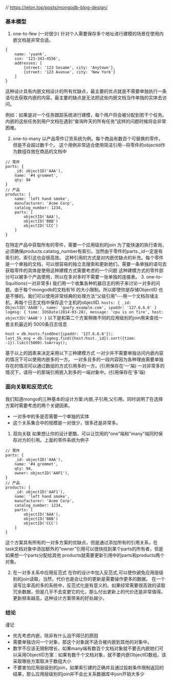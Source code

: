 // https://jelon.top/posts/mongodb-blog-design/

### 基本模型
1. one-to-few (一对很少)
针对个人需要保存多个地址进行建模的场景在使用内嵌文档是非常合适。
```
{
    name: 'yuank',
    ssn: '123-343-4556',
    addresses: [
        {street: '123 Sesame', city: 'Anytown'},
        {street: '123 Avenue', city: 'New York'}
    ]
}
```
这种设计具有内嵌文档设计的所有优缺点，最主要的优点就是不需要单独执行一条语句去获取内嵌的内容。最主要的缺点是无法把这些内嵌文档当作单独的实体去访问。

例如：如果是对一个任务跟踪系统进行建模，每个用户将会被分配到若干个任务。内嵌的这些任务到用户文档在遇到“查询昨天的所有任务”这样的问题时候将会非常困难。

2. one-to-many
以产品零件订货系统为例。每个商品有数百个可替换的零件，但是不会超过数千个。
这个用例非常适合使用简洁引用--将零件的objectid作为数组存放在商品的文档中
```
// 零件
parts: {
    _id: objectID('AAA'),
    name: '#4 grommet',
    qty: 94
}
// 产品
products: {
    name: 'left hand smoke',
    manufacturer: 'Acme Corp',
    catalog_number: 1234,
    parts: [
        objectID('AAA'),
        objectID('BBB')
        objectID('CCC')
    ]
}
```
在特定产品中获取所有的零件，需要一个应用级别的join
为了能快速的执行查询，必须确保products.catalog_number有索引。当然由于零件的parts._id一定是有索引的，索引这也会很高效。
这种引用的方式是对内嵌优缺点的补充。每个零件是一个单独的文档，可以很容易的独立去搜索和更新她们。需要一条单独的语句去获取零件的具体是使用这种建模方式需要考虑的一个问题
这种建模方式的零件部分可以被多个产品使用，所以在多对多时不需要一张单独的连接表。
3. one-to-Squillions(一对非常多)
我们用一个收集各种机器日志的例子来讨论一对多的问题。由于每个mongodb的文档有16 的大小限制。所以即使你是存储ObjectID 也是不够的。我们可以使用非常经典的处理方法“父级引用”---用一个文档存储主机，再每个日志文档中保存这个主机的objectID.
``
hosts: {
    _id: ObjectID('AAAB'),
    name: 'goofy.example.com',
    ipaddr: '127.6.6.6'
}
logmsg: {
    time: IOSDate(2014-03-28),
    message: 'cpu is on fire',
    host: objectID('AAAB')
}
``
以下是和第二个方案稍微不同的应用级别的join用来查找一套主机最近的 5000条日志信息
```
host = db.hosts.findOne({ipaddr: '127.6.6.6'});
last_5k_msg = db.logmsg.find({host:host._id}).sort({time: -1}).limit(5000).toArray();
```

基于以上的因素来决定采用以下三种建模方式
一对少并不需要单独访问内嵌内容的情况下可以使用内嵌多的一方。
一对多且多的一段内容因为各种理由需要单独存在的情况可以通过数组的方式引用多的一方。(引用保存在‘一’端)
一对非常多的情况下，请将一的那端引用嵌入到多的一端对象中。(引用保存在‘多’端)

### 面向关联和反范式化
我们知道mongo的三种基本的设计方案:内嵌,子引用,父引用。同时说明了在选择方案时需要考虑的两个关键因素。
* 一对多中的多是否需要一个单独的实体
* 这个关系集合中的规模是一对很少，很多还是非常多。

1. 双向关联
 如果想让你的设计更酷，可以让饮用的“one”端和"many"端同时保存对方的引用。上面的零件系统为例子
```
// 零件
parts: {
    _id: objectID('AAA'),
    name: '#4 grommet',
    qty: 94,
    owner: objectID('AAF1'),
}
// 产品
products: {
    _id: objectID('AAF1'),
    name: 'left hand smoke',
    manufacturer: 'Acme Corp',
    catalog_number: 1234,
    parts: [
        objectID('AAA'),
        objectID('BBB')
        objectID('CCC')
    ]
}
```
这个方案具有所有的一对多方案的优缺点，但是通过添加所有的引用关系，在 task文档对象中添加额外的“owner”引用可以很快找到某个parts的所有者，但是如果想一个parts分配给其他 products就需要更新引用中的parts和products两个对象。

2. 在一对多关系中应用反范式
在你的设计中加入反范式,可以使你避免应用层级别的join读取，当然，代价也是会让你的更新是需要操作更多的数据。
在一个读写比率高的多的系统中，反范式化是有意义的。如果经常需要很高效的读取冗余数据，但是几乎不去变更它的化，那么付出更新上的代价还是非常值得。更新频率越高，这种设计方案带来的好处越少。


### 结论

谨记
- 优先考虑内嵌，除非有什么迫不得已的原因
- 需要单独访问一个对象，那这个对象就不适合被内嵌到其他的对象中。
- 数字不应该无限制增长，如果many端有数百个文档对象就不要去内嵌她们可以采用ObjectID方案：如果有数千个文档对象，就不要内嵌ObjectID数组，该采取哪些方案取决于数组大小
- 不要害怕应用层级别的join，如果索引建的正确并且通过投射条件限制返回的结果，那么应用层级别的join并不会比关系数据库中join开销大多少

